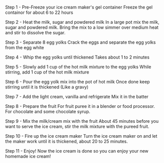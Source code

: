 Step 1 - Pre-Freeze your ice cream maker's gel container
Freeze the gel containor for about 6 to 22 hours

Step 2 - Heat the milk, sugar and powdered milk
In a large pot mix the milk, sugar and powdered milk. Bring the mix to a low simmer over medium heat and stir to dissolve the sugar.

Step 3 - Separate 8 egg yolks
Crack the eggs and separate the egg yolks from the egg white

Step 4 - Whip the egg yolks until thickened
Takes about 1 to 2 minutes

Step 5 - Slowly add 1 cup of the hot milk mixture to the egg yolks
While stirring, add 1 cup of the hot milk mixture

Step 6 - Pour the egg yolk mix into the pot of hot milk
Once done keep stirring until it is thickened (Like a gravy)

Step 7 - Add the light cream, vanilla and refrigerate
Mix it in the batter

Step 8 - Prepare the fruit
For fruit puree it in a blender or food processor. For chocolate and some chocolate syrup.

Step 9 - Mix the milk/cream mix with the fruit
About 45 minutes before you want to serve the ice cream, stir the milk mixture with the pureed fruit.

Step 10 - Fire up the ice cream maker
Turn the ice cream maker on and let the maker work until it is thickened, about 20 to 25 minutes.

Step 11 - Enjoy!
Now the ice cream is done so you can enjoy your new homemade ice cream!
